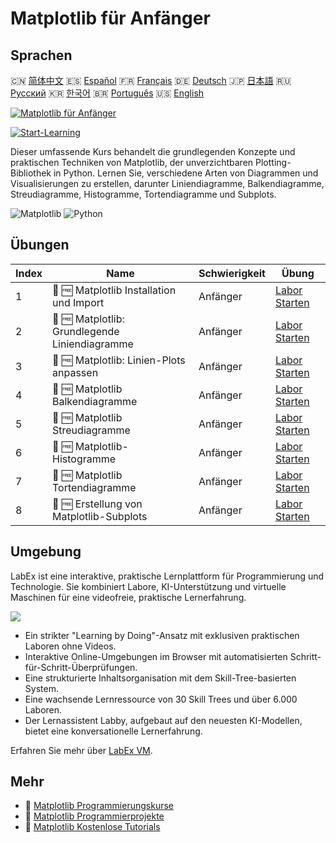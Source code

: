 # Matplotlib für Anfänger

## Sprachen

🇨🇳 [简体中文](README_zh.md) 🇪🇸 [Español](README_es.md) 🇫🇷 [Français](README_fr.md) 🇩🇪 [Deutsch](README_de.md) 🇯🇵 [日本語](README_ja.md) 🇷🇺 [Русский](README_ru.md) 🇰🇷 [한국어](README_ko.md) 🇧🇷 [Português](README_pt.md) 🇺🇸 [English](README.md) 

[![Matplotlib für Anfänger](https://cover-creator.labex.io/matplotlib-for-beginners.png?lang=de)](https://labex.io/de/courses/matplotlib-for-beginners)

[![Start-Learning](https://img.shields.io/badge/Start-Learning-whitesmoke?style=for-the-badge)](https://labex.io/de/courses/matplotlib-for-beginners)

Dieser umfassende Kurs behandelt die grundlegenden Konzepte und praktischen Techniken von Matplotlib, der unverzichtbaren Plotting-Bibliothek in Python. Lernen Sie, verschiedene Arten von Diagrammen und Visualisierungen zu erstellen, darunter Liniendiagramme, Balkendiagramme, Streudiagramme, Histogramme, Tortendiagramme und Subplots.

![Matplotlib](https://img.shields.io/badge/Matplotlib-whitesmoke?style=for-the-badge&logo=matplotlib)
![Python](https://img.shields.io/badge/Python-whitesmoke?style=for-the-badge&logo=python)


## Übungen

|   Index | Name                                           | Schwierigkeit   | Übung                                                                                                                          |
|---------|------------------------------------------------|-----------------|--------------------------------------------------------------------------------------------------------------------------------|
|       1 | 📖 🆓 Matplotlib Installation und Import       | Anfänger        | <a target='_blank' href='https://labex.io/de/tutorials/matplotlib-matplotlib-installation-and-import-596567'>Labor Starten</a> |
|       2 | 📖 🆓 Matplotlib: Grundlegende Liniendiagramme | Anfänger        | <a target='_blank' href='https://labex.io/de/tutorials/matplotlib-matplotlib-basic-line-plots-596564'>Labor Starten</a>        |
|       3 | 📖 🆓 Matplotlib: Linien-Plots anpassen        | Anfänger        | <a target='_blank' href='https://labex.io/de/tutorials/matplotlib-matplotlib-customizing-line-plots-596565'>Labor Starten</a>  |
|       4 | 📖 🆓 Matplotlib Balkendiagramme               | Anfänger        | <a target='_blank' href='https://labex.io/de/tutorials/matplotlib-matplotlib-bar-charts-596563'>Labor Starten</a>              |
|       5 | 📖 🆓 Matplotlib Streudiagramme                | Anfänger        | <a target='_blank' href='https://labex.io/de/tutorials/matplotlib-matplotlib-scatter-plots-596569'>Labor Starten</a>           |
|       6 | 📖 🆓 Matplotlib-Histogramme                   | Anfänger        | <a target='_blank' href='https://labex.io/de/tutorials/matplotlib-matplotlib-histograms-596566'>Labor Starten</a>              |
|       7 | 📖 🆓 Matplotlib Tortendiagramme               | Anfänger        | <a target='_blank' href='https://labex.io/de/tutorials/matplotlib-matplotlib-pie-charts-596568'>Labor Starten</a>              |
|       8 | 📖 🆓 Erstellung von Matplotlib-Subplots       | Anfänger        | <a target='_blank' href='https://labex.io/de/tutorials/matplotlib-matplotlib-subplots-creation-596570'>Labor Starten</a>       |

## Umgebung

LabEx ist eine interaktive, praktische Lernplattform für Programmierung und Technologie. Sie kombiniert Labore, KI-Unterstützung und virtuelle Maschinen für eine videofreie, praktische Lernerfahrung.

![](https://tutorial-screenshot.getvm.io/images/vm-1725247253.png)

- Ein strikter "Learning by Doing"-Ansatz mit exklusiven praktischen Laboren ohne Videos.
- Interaktive Online-Umgebungen im Browser mit automatisierten Schritt-für-Schritt-Überprüfungen.
- Eine strukturierte Inhaltsorganisation mit dem Skill-Tree-basierten System.
- Eine wachsende Lernressource von 30 Skill Trees und über 6.000 Laboren.
- Der Lernassistent Labby, aufgebaut auf den neuesten KI-Modellen, bietet eine konversationelle Lernerfahrung.

Erfahren Sie mehr über [LabEx VM](https://support.labex.io/using-labex/virtual-machine).

## Mehr

- 🔗 [Matplotlib Programmierungskurse](https://github.com/labex-labs/awesome-programming-courses)
- 🔗 [Matplotlib Programmierprojekte](https://github.com/labex-labs/awesome-programming-projects)
- 🔗 [Matplotlib Kostenlose Tutorials](https://github.com/labex-labs/matplotlib-free-tutorials)

